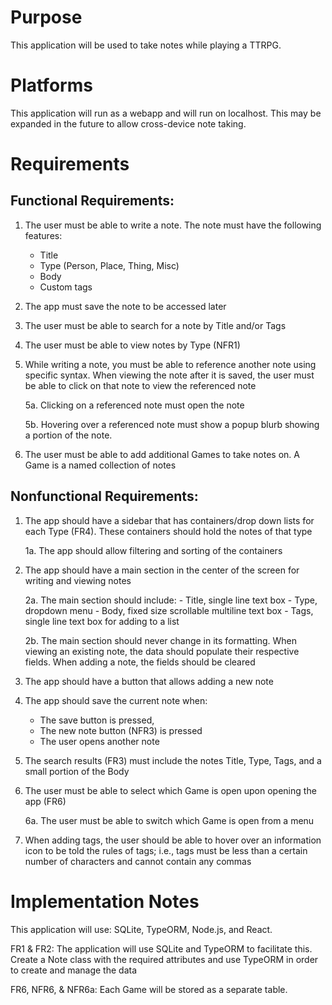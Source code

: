 # Purpose
This application will be used to take notes while playing a TTRPG.

# Platforms
This application will run as a webapp and will run on localhost. This may be expanded in the future to allow cross-device note taking.

# Requirements
## Functional Requirements:
1) The user must be able to write a note. The note must have the following features:
    - Title
    - Type (Person, Place, Thing, Misc)
    - Body
    - Custom tags

2) The app must save the note to be accessed later

3) The user must be able to search for a note by Title and/or Tags

4) The user must be able to view notes by Type (NFR1)

5) While writing a note, you must be able to reference another note using specific syntax. When viewing the note after it is saved, the user must be able to click on that note to view the referenced note

    5a. Clicking on a referenced note must open the note

    5b. Hovering over a referenced note must show a popup blurb showing a portion of the note.

6) The user must be able to add additional Games to take notes on. A Game is a named collection of notes

## Nonfunctional Requirements:

1) The app should have a sidebar that has containers/drop down lists for each Type (FR4). These containers should hold the notes of that type

    1a. The app should allow filtering and sorting of the containers

2) The app should have a main section in the center of the screen for writing and viewing notes

    2a. The main section should include:
        - Title, single line text box
        - Type, dropdown menu
        - Body, fixed size scrollable multiline text box
        - Tags, single line text box for adding to a list

    2b. The main section should never change in its formatting. When viewing an existing note, the data should populate their respective fields. When adding a note, the fields should be cleared

3) The app should have a button that allows adding a new note

4) The app should save the current note when:
    - The save button is pressed,
    - The new note button (NFR3) is pressed
    - The user opens another note

5) The search results (FR3) must include the notes Title, Type, Tags, and a small portion of the Body

6) The user must be able to select which Game is open upon opening the app (FR6)

    6a. The user must be able to switch which Game is open from a menu

7) When adding tags, the user should be able to hover over an information icon to be told the rules of tags; i.e., tags must be less than a certain number of characters and cannot contain any commas

# Implementation Notes
This application will use: SQLite, TypeORM, Node.js, and React.

FR1 & FR2:
    The application will use SQLite and TypeORM to facilitate this. Create a Note class with the required attributes and use TypeORM in order to create and manage the data 

FR6, NFR6, & NFR6a:
    Each Game will be stored as a separate table.
